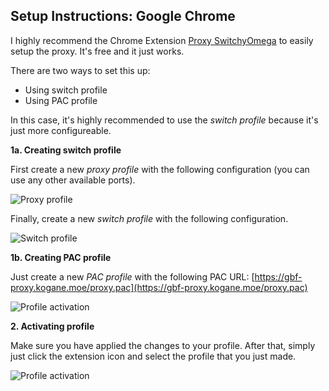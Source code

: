 ## Setup Instructions: Google Chrome
I highly recommend the Chrome Extension [Proxy SwitchyOmega](https://chrome.google.com/webstore/detail/proxy-switchyomega/padekgcemlokbadohgkifijomclgjgif?hl=en) to easily setup the proxy. It's free and it just works.

There are two ways to set this up:
- Using switch profile
- Using PAC profile

In this case, it's highly recommended to use the *switch profile* because it's just more configureable.

**1a. Creating switch profile**

First create a new *proxy profile* with the following configuration (you can use any other available ports).

![Proxy profile](https://raw.githubusercontent.com/Frizz925/gbf-proxy/master/res/proxyswitch-1.png)

Finally, create a new *switch profile* with the following configuration.

![Switch profile](https://raw.githubusercontent.com/Frizz925/gbf-proxy/master/res/proxyswitch-2.png)

**1b. Creating PAC profile**

Just create a new *PAC profile* with the following PAC URL: [https://gbf-proxy.kogane.moe/proxy.pac](https://gbf-proxy.kogane.moe/proxy.pac)

![Profile activation](https://raw.githubusercontent.com/Frizz925/gbf-proxy/master/res/proxyswitch-3.png)

**2. Activating profile**

Make sure you have applied the changes to your profile. After that, simply just click the extension icon and select the profile that you just made.

![Profile activation](https://raw.githubusercontent.com/Frizz925/gbf-proxy/master/res/proxyswitch-4.png)
